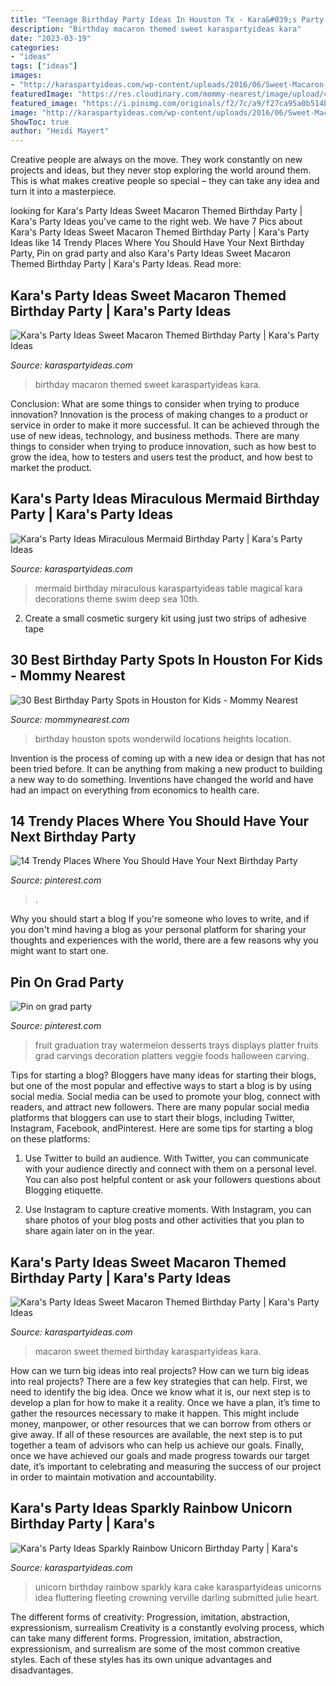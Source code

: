 ```yaml
---
title: "Teenage Birthday Party Ideas In Houston Tx - Kara&#039;s Party Ideas Sparkly Rainbow Unicorn Birthday Party"
description: "Birthday macaron themed sweet karaspartyideas kara"
date: "2023-03-19"
categories:
- "ideas"
tags: ["ideas"]
images:
- "http://karaspartyideas.com/wp-content/uploads/2016/06/Sweet-Macaron-Themed-Birthday-Party-via-Karas-Party-Ideas-KarasPartyIdeas.com7_.jpg"
featuredImage: "https://res.cloudinary.com/mommy-nearest/image/upload/c_fill,h_450,w_800/hvqddx4zo8kivpmakou0.jpg"
featured_image: "https://i.pinimg.com/originals/f2/7c/a9/f27ca95a0b514b0c6c5199cd36162bf8.jpg"
image: "http://karaspartyideas.com/wp-content/uploads/2016/06/Sweet-Macaron-Themed-Birthday-Party-via-Karas-Party-Ideas-KarasPartyIdeas.com20.jpg"
ShowToc: true
author: "Heidi Mayert"
---
```



Creative people are always on the move. They work constantly on new projects and ideas, but they never stop exploring the world around them. This is what makes creative people so special – they can take any idea and turn it into a masterpiece.

	

		
looking for Kara&#039;s Party Ideas Sweet Macaron Themed Birthday Party | Kara&#039;s Party Ideas you've came to the right web. We have 7 Pics about Kara&#039;s Party Ideas Sweet Macaron Themed Birthday Party | Kara&#039;s Party Ideas like 14 Trendy Places Where You Should Have Your Next Birthday Party, Pin on grad party and also Kara&#039;s Party Ideas Sweet Macaron Themed Birthday Party | Kara&#039;s Party Ideas. Read more:
		
    
## Kara&#039;s Party Ideas Sweet Macaron Themed Birthday Party | Kara&#039;s Party Ideas

<img loading=lazy src="http://karaspartyideas.com/wp-content/uploads/2016/06/Sweet-Macaron-Themed-Birthday-Party-via-Karas-Party-Ideas-KarasPartyIdeas.com20.jpg" onerror="this.onerror=null;this.src='https://tse4.mm.bing.net/th?id=OIP.6H9ugHjG3716T6C9AvPOVAHaLH&amp;pid=15.1';" alt="Kara&#039;s Party Ideas Sweet Macaron Themed Birthday Party | Kara&#039;s Party Ideas">

_Source: karaspartyideas.com_

>birthday macaron themed sweet karaspartyideas kara. 

	

Conclusion: What are some things to consider when trying to produce innovation?
Innovation is the process of making changes to a product or service in order to make it more successful. It can be achieved through the use of new ideas, technology, and business methods. There are many things to consider when trying to produce innovation, such as how best to grow the idea, how to testers and users test the product, and how best to market the product.

    
## Kara&#039;s Party Ideas Miraculous Mermaid Birthday Party | Kara&#039;s Party Ideas

<img loading=lazy src="https://karaspartyideas.com/wp-content/uploads/2017/07/Magical-Mermaid-Birthday-Party-via-Karas-Party-Ideas-KarasPartyIdeas.com10.jpg" onerror="this.onerror=null;this.src='https://tse4.mm.bing.net/th?id=OIP.qLva_VLdeSFaQoLO3184-QHaKF&amp;pid=15.1';" alt="Kara&#039;s Party Ideas Miraculous Mermaid Birthday Party | Kara&#039;s Party Ideas">

_Source: karaspartyideas.com_

>mermaid birthday miraculous karaspartyideas table magical kara decorations theme swim deep sea 10th. 

	

2. Create a small cosmetic surgery kit using just two strips of adhesive tape 

    
## 30 Best Birthday Party Spots In Houston For Kids - Mommy Nearest

<img loading=lazy src="https://res.cloudinary.com/mommy-nearest/image/upload/c_fill,h_450,w_800/hvqddx4zo8kivpmakou0.jpg" onerror="this.onerror=null;this.src='https://tse3.mm.bing.net/th?id=OIP.ZUjNzhPTfUiH_SWpRs5ZCgHaEK&amp;pid=15.1';" alt="30 Best Birthday Party Spots in Houston for Kids - Mommy Nearest">

_Source: mommynearest.com_

>birthday houston spots wonderwild locations heights location. 

	

Invention is the process of coming up with a new idea or design that has not been tried before. It can be anything from making a new product to building a new way to do something. Inventions have changed the world and have had an impact on everything from economics to health care.

    
## 14 Trendy Places Where You Should Have Your Next Birthday Party

<img loading=lazy src="https://i.pinimg.com/originals/f2/7c/a9/f27ca95a0b514b0c6c5199cd36162bf8.jpg" onerror="this.onerror=null;this.src='https://tse2.mm.bing.net/th?id=OIP.m7DCC1vRujqeAwq71PImLAHaHa&amp;pid=15.1';" alt="14 Trendy Places Where You Should Have Your Next Birthday Party">

_Source: pinterest.com_

>. 

	

Why you should start a blog
If you're someone who loves to write, and if you don't mind having a blog as your personal platform for sharing your thoughts and experiences with the world, there are a few reasons why you might want to start one.

    
## Pin On Grad Party

<img loading=lazy src="https://i.pinimg.com/originals/2e/af/fa/2eaffa323e8dedc7d4f5e1cbd2246586.jpg" onerror="this.onerror=null;this.src='https://tse1.mm.bing.net/th?id=OIP.ID0tFE75o_NF4uMvDETxGwHaIY&amp;pid=15.1';" alt="Pin on grad party">

_Source: pinterest.com_

>fruit graduation tray watermelon desserts trays displays platter fruits grad carvings decoration platters veggie foods halloween carving. 

	

Tips for starting a blog?
Bloggers have many ideas for starting their blogs, but one of the most popular and effective ways to start a blog is by using social media. Social media can be used to promote your blog, connect with readers, and attract new followers. There are many popular social media platforms that bloggers can use to start their blogs, including Twitter, Instagram, Facebook, andPinterest. Here are some tips for starting a blog on these platforms:
1. Use Twitter to build an audience. With Twitter, you can communicate with your audience directly and connect with them on a personal level. You can also post helpful content or ask your followers questions about Blogging etiquette.

2. Use Instagram to capture creative moments. With Instagram, you can share photos of your blog posts and other activities that you plan to share again later on in the year.

    
## Kara&#039;s Party Ideas Sweet Macaron Themed Birthday Party | Kara&#039;s Party Ideas

<img loading=lazy src="http://karaspartyideas.com/wp-content/uploads/2016/06/Sweet-Macaron-Themed-Birthday-Party-via-Karas-Party-Ideas-KarasPartyIdeas.com7_.jpg" onerror="this.onerror=null;this.src='https://tse3.mm.bing.net/th?id=OIP.EruZ0KYTGa98ggEVDwsrzgHaLH&amp;pid=15.1';" alt="Kara&#039;s Party Ideas Sweet Macaron Themed Birthday Party | Kara&#039;s Party Ideas">

_Source: karaspartyideas.com_

>macaron sweet themed birthday karaspartyideas kara. 

	

How can we turn big ideas into real projects?
How can we turn big ideas into real projects? There are a few key strategies that can help. First, we need to identify the big idea. Once we know what it is, our next step is to develop a plan for how to make it a reality. Once we have a plan, it’s time to gather the resources necessary to make it happen. This might include money, manpower, or other resources that we can borrow from others or give away. If all of these resources are available, the next step is to put together a team of advisors who can help us achieve our goals. Finally, once we have achieved our goals and made progress towards our target date, it’s important to celebrating and measuring the success of our project in order to maintain motivation and accountability.

    
## Kara&#039;s Party Ideas Sparkly Rainbow Unicorn Birthday Party | Kara&#039;s

<img loading=lazy src="http://karaspartyideas.com/wp-content/uploads/2016/07/Rainbow-Unicorn-Birthday-Party-via-Karas-Party-Ideas-KarasPartyIdeas.com15.jpeg" onerror="this.onerror=null;this.src='https://tse1.mm.bing.net/th?id=OIP.qXz2OcAvzNZS-VCT7NucTwHaJ8&amp;pid=15.1';" alt="Kara&#039;s Party Ideas Sparkly Rainbow Unicorn Birthday Party | Kara&#039;s">

_Source: karaspartyideas.com_

>unicorn birthday rainbow sparkly kara cake karaspartyideas unicorns idea fluttering fleeting crowning verville darling submitted julie heart. 

	

The different forms of creativity: Progression, imitation, abstraction, expressionism, surrealism
Creativity is a constantly evolving process, which can take many different forms. Progression, imitation, abstraction, expressionism, and surrealism are some of the most common creative styles. Each of these styles has its own unique advantages and disadvantages.

